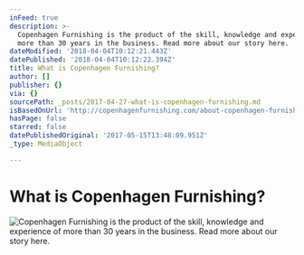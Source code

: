 ```yaml
---
inFeed: true
description: >-
  Copenhagen Furnishing is the product of the skill, knowledge and experience of
  more than 30 years in the business. Read more about our story here.
dateModified: '2018-04-04T10:12:21.443Z'
datePublished: '2018-04-04T10:12:22.394Z'
title: What is Copenhagen Furnishing?
author: []
publisher: {}
via: {}
sourcePath: _posts/2017-04-27-what-is-copenhagen-furnishing.md
isBasedOnUrl: 'http://copenhagenfurnishing.com/about-copenhagen-furnishing/'
hasPage: false
starred: false
datePublishedOriginal: '2017-05-15T13:48:09.951Z'
_type: MediaObject

---
```

# What is Copenhagen Furnishing?
![Copenhagen Furnishing is the product of the skill, knowledge and experience of more than 30 years in the business. Read more about our story here.](https://the-grid-user-content.s3-us-west-2.amazonaws.com/8f9ff347-116b-4236-82ff-6e4d62e6482d.jpg)